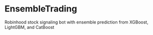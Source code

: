 # EnsembleTrading
Robinhood stock signaling bot with ensemble prediction from XGBoost, LightGBM, and CatBoost
